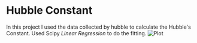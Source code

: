 # Hubble Constant 

In this project I used the data collected by hubble to calculate the Hubble's Constant. Used Scipy *Linear Regression* to do the fitting.
![Plot](Hubb_cosnt.png)


